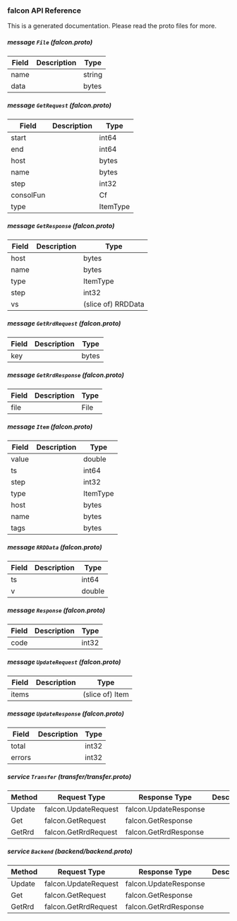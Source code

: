 ### falcon API Reference


This is a generated documentation. Please read the proto files for more.


##### message `File` (falcon.proto)

| Field | Description | Type |
| ----- | ----------- | ---- |
| name |  | string |
| data |  | bytes |



##### message `GetRequest` (falcon.proto)

| Field | Description | Type |
| ----- | ----------- | ---- |
| start |  | int64 |
| end |  | int64 |
| host |  | bytes |
| name |  | bytes |
| step |  | int32 |
| consolFun |  | Cf |
| type |  | ItemType |



##### message `GetResponse` (falcon.proto)

| Field | Description | Type |
| ----- | ----------- | ---- |
| host |  | bytes |
| name |  | bytes |
| type |  | ItemType |
| step |  | int32 |
| vs |  | (slice of) RRDData |



##### message `GetRrdRequest` (falcon.proto)

| Field | Description | Type |
| ----- | ----------- | ---- |
| key |  | bytes |



##### message `GetRrdResponse` (falcon.proto)

| Field | Description | Type |
| ----- | ----------- | ---- |
| file |  | File |



##### message `Item` (falcon.proto)

| Field | Description | Type |
| ----- | ----------- | ---- |
| value |  | double |
| ts |  | int64 |
| step |  | int32 |
| type |  | ItemType |
| host |  | bytes |
| name |  | bytes |
| tags |  | bytes |



##### message `RRDData` (falcon.proto)

| Field | Description | Type |
| ----- | ----------- | ---- |
| ts |  | int64 |
| v |  | double |



##### message `Response` (falcon.proto)

| Field | Description | Type |
| ----- | ----------- | ---- |
| code |  | int32 |



##### message `UpdateRequest` (falcon.proto)

| Field | Description | Type |
| ----- | ----------- | ---- |
| items |  | (slice of) Item |



##### message `UpdateResponse` (falcon.proto)

| Field | Description | Type |
| ----- | ----------- | ---- |
| total |  | int32 |
| errors |  | int32 |



##### service `Transfer` (transfer/transfer.proto)

| Method | Request Type | Response Type | Description |
| ------ | ------------ | ------------- | ----------- |
| Update | falcon.UpdateRequest | falcon.UpdateResponse |  |
| Get | falcon.GetRequest | falcon.GetResponse |  |
| GetRrd | falcon.GetRrdRequest | falcon.GetRrdResponse |  |



##### service `Backend` (backend/backend.proto)

| Method | Request Type | Response Type | Description |
| ------ | ------------ | ------------- | ----------- |
| Update | falcon.UpdateRequest | falcon.UpdateResponse |  |
| Get | falcon.GetRequest | falcon.GetResponse |  |
| GetRrd | falcon.GetRrdRequest | falcon.GetRrdResponse |  |



